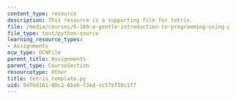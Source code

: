 ```yaml
---
content_type: resource
description: This resource is a supporting file for tetris.
file: /media/courses/6-189-a-gentle-introduction-to-programming-using-python-january-iap-2011/0dfbd16180c26babf3edcc57bf50c1f7_tetris_template.py
file_type: text/python-source
learning_resource_types:
- Assignments
ocw_type: OCWFile
parent_title: Assignments
parent_type: CourseSection
resourcetype: Other
title: tetris_template.py
uid: 0dfbd161-80c2-6bab-f3ed-cc57bf50c1f7
---
```

